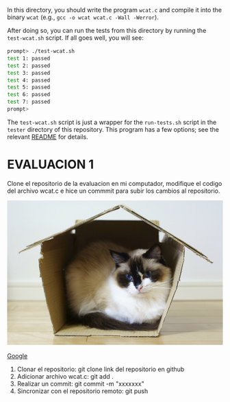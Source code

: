 
In this directory, you should write the program `wcat.c` and compile it into
the binary `wcat` (e.g., `gcc -o wcat wcat.c -Wall -Werror`).

After doing so, you can run the tests from this directory by running the
`test-wcat.sh` script. If all goes well, you will see:

```sh
prompt> ./test-wcat.sh
test 1: passed
test 2: passed
test 3: passed
test 4: passed
test 5: passed
test 6: passed
test 7: passed
prompt>
```

The `test-wcat.sh` script is just a wrapper for the `run-tests.sh` script in
the `tester` directory of this repository. This program has a few options; see
the relevant
[README](https://github.com/remzi-arpacidusseau/ostep-projects/blob/master/tester/README.md)
for details.

# EVALUACION 1

Clone el repositorio de la evaluacion en mi computador, modifique el codigo del archivo wcat.c e hice un commmit para subir los cambios al repositorio.

![Imagen](https://github.com/hacUPB/evaluacion-1-Fhoka/blob/main/gato.jpg)

[Google](https://www.notion.so/P-gina-principal-d1806d0b626347f4aa90a17b56807004)

1. Clonar el repositorio: git clone link del repositorio en github
2. Adicionar archivo wcat.c: git add .
3. Realizar un commit: git commit -m "xxxxxxx"
4. Sincronizar con el repositorio remoto: git push